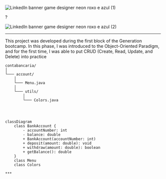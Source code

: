 ![LinkedIn banner game designer neon roxo e azul (1)](https://github.com/caoslourenco/contabancaria/assets/18141491/37aeb8b8-e26c-4859-b14b-d83f4f9536e3)

 ?
 
![LinkedIn banner game designer neon roxo e azul (2)](https://github.com/caoslourenco/contabancaria/assets/18141491/169ee795-f0d8-4bc5-b94f-7c33d32c2e30)

***
This project was developed during the first block of the Generation bootcamp. In this phase, I was introduced to the Object-Oriented Paradigm, and for the first time, I was able to put CRUD (Create, Read, Update, and Delete) into practice

```
contabancaria/
│
└─── account/
    │
    └─── Menu.java
    │
    └─── utils/
        │
        └─── Colors.java




classDiagram
    class BankAccount {
        - accountNumber: int
        - balance: double
        + BankAccount(accountNumber: int)
        + deposit(amount: double): void
        + withdraw(amount: double): boolean
        + getBalance(): double
    }
    class Menu
    class Colors

***

